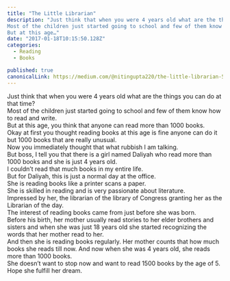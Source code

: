 ```yaml
---
title: "The Little Librarian"
description: "Just think that when you were 4 years old what are the things you can do at that time?
Most of the children just started going to school and few of them know how to read and write.
But at this age…"
date: "2017-01-18T10:15:50.128Z"
categories: 
  - Reading
  - Books

published: true
canonicalLink: https://medium.com/@nitingupta220/the-little-librarian-516cc5b7442d
---
```


Just think that when you were 4 years old what are the things you can do at that time?  
Most of the children just started going to school and few of them know how to read and write.  
But at this age, you think that anyone can read more than 1000 books.  
Okay at first you thought reading books at this age is fine anyone can do it but 1000 books that are really unusual.  
Now you immediately thought that what rubbish I am talking.  
But boss, I tell you that there is a girl named Daliyah who read more than 1000 books and she is just 4 years old.  
I couldn’t read that much books in my entire life.  
But for Daliyah, this is just a normal day at the office.  
She is reading books like a printer scans a paper.  
She is skilled in reading and is very passionate about literature.  
Impressed by her, the librarian of the library of Congress granting her as the Librarian of the day.  
The interest of reading books came from just before she was born.   
Before his birth, her mother usually read stories to her elder brothers and sisters and when she was just 18 years old she started recognizing the words that her mother read to her.  
And then she is reading books regularly. Her mother counts that how much books she reads till now. And now when she was 4 years old, she reads more than 1000 books.  
She doesn’t want to stop now and want to read 1500 books by the age of 5.  
Hope she fulfill her dream.
